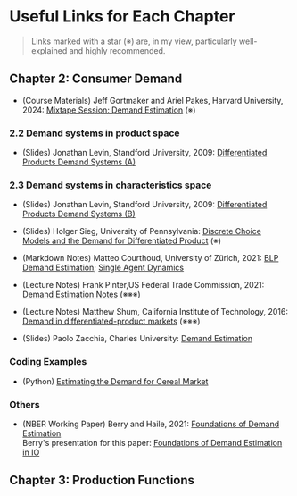# Useful Links for Each Chapter

>  Links marked with a star (※) are, in my view, particularly well-explained and highly recommended.

## Chapter 2: Consumer Demand

* (Course Materials) Jeff Gortmaker and Ariel Pakes, Harvard University, 2024: [Mixtape Session: Demand Estimation](https://github.com/Mixtape-Sessions/Demand-Estimation?tab=readme-ov-file) (※)

### 2.2 Demand systems in product space

*  (Slides) Jonathan Levin, Standford University, 2009: [Differentiated Products Demand Systems (A)](https://web.stanford.edu/~jdlevin/Econ%20257/Demand%20Estimation%20Slides%20A.pdf)

### 2.3 Demand systems in characteristics space

*  (Slides) Jonathan Levin, Standford University, 2009: [Differentiated Products Demand Systems (B)](https://web.stanford.edu/~jdlevin/Econ%20257/Demand%20Estimation%20Slides%20B.pdf)

*  (Slides) Holger Sieg, University of Pennsylvania: [Discrete Choice Models and the Demand for Differentiated Product](https://www.sas.upenn.edu/~holgers/slides/e8840/slides_blp.pdf)  (※)

* (Markdown Notes) Matteo Courthoud, University of Zürich, 2021: [BLP Demand Estimation](https://matteocourthoud.github.io/course/empirical-io/02_demand_estimation/); [Single Agent Dynamics](https://matteocourthoud.github.io/course/empirical-io/07_dynamics_singleagent/)
  
* (Lecture Notes) Frank Pinter,US Federal Trade Commission, 2021: [Demand Estimation Notes](https://www.frankpinter.com/notes/Demand_Estimation_Notes.pdf)  (※※※)

* (Lecture Notes) Matthew Shum, California Institute of Technology, 2016: [Demand in differentiated-product markets](https://www.its.caltech.edu/~mshum/gradio/china1.pdf)  (※※※)

* (Slides) Paolo Zacchia, Charles University: [Demand Estimation](https://www.paolozacchia.com/wp-content/uploads/2024/02/Lecture-14.pdf)

### Coding Examples

* (Python) [Estimating the Demand for Cereal Market](https://github.com/Mixtape-Sessions/Demand-Estimation/tree/main/Exercises)

### Others

* (NBER Working Paper) Berry and Haile, 2021: [Foundations of Demand Estimation](https://www.nber.org/system/files/working_papers/w29305/w29305.pdf)  
   Berry's presentation for this paper: [Foundations of Demand Estimation in IO](https://www.youtube.com/watch?v=kWqBXWDfr5M)
  
## Chapter 3: Production Functions

